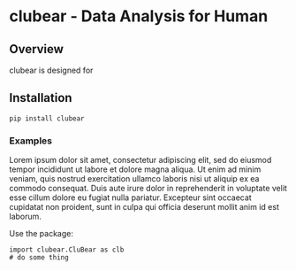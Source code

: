 # clubear - Data Analysis for Human

## Overview
clubear is designed for 

## Installation

```
pip install clubear
```

### Examples
Lorem ipsum dolor sit amet, consectetur adipiscing elit, sed do eiusmod tempor incididunt ut labore et dolore magna aliqua. Ut enim ad minim veniam, quis nostrud exercitation ullamco laboris nisi ut aliquip ex ea commodo consequat. Duis aute irure dolor in reprehenderit in voluptate velit esse cillum dolore eu fugiat nulla pariatur. Excepteur sint occaecat cupidatat non proident, sunt in culpa qui officia deserunt mollit anim id est laborum.

Use the package:
```{python}
import clubear.CluBear as clb
# do some thing
```

